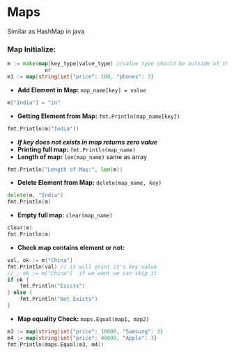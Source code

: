 # Maps

Similar as HashMap in java

### Map Initialize:

```Go
m := make(map[key_type]value_type) //value type should be outside of the []
            or
m1 := map[string]int{"price": 100, "phones": 3}
```

- **Add Element in Map:** `map_name[key] = value`

```Go
m["India"] = "in"
```

- **Getting Element from Map:** `fmt.Println(map_name[key])`

```Go
fmt.Println(m["India"])
```
- ***If key does not exists in map returns zero value***
- **Printing full map:** `fmt.Println(map_name)`
- **Length of map:** `len(map_name)` same as array

```Go
fmt.Println("Length of Map:", len(m))
```

- **Delete Element from Map:** `delete(map_name, key)`

```Go
delete(m, "India")
fmt.Println(m)
```

- **Empty full map:** `clear(map_name)`

```Go
clear(m)
fmt.Println(m)
```

- **Check map contains element or not:** 

```Go
val, ok := m["China"]
fmt.Println(val) // it will print it's key value
//_, ok := m["China"]  if we want we can skip it
if ok {
	fmt.Println("Exists")
} else {
	fmt.Println("Not Exists")
}
```
- **Map equality Check:** `maps.Equal(map1, map2)`
``` Go
m3 := map[string]int{"price": 10000, "Samsung": 3}
m4 := map[string]int{"price": 40000, "Apple": 3}
fmt.Println(maps.Equal(m3, m4))
```

